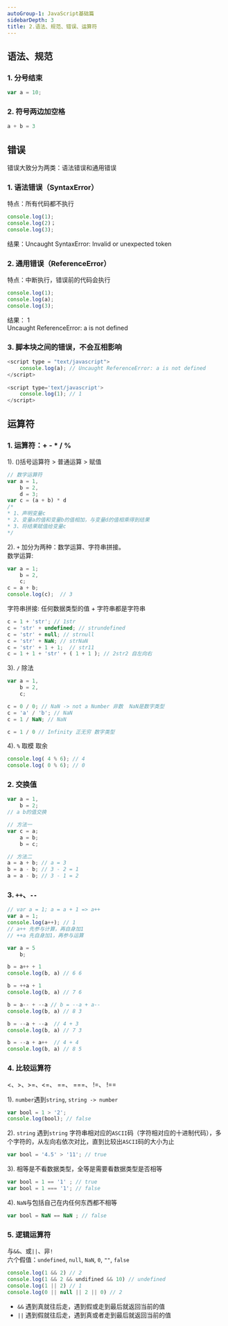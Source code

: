 ```yaml
---
autoGroup-1: JavaScript基础篇
sidebarDepth: 3
title: 2.语法、规范、错误、运算符
---
```


## 语法、规范
### 1. 分号结束
```javascript
var a = 10;
```
### 2. 符号两边加空格
```javascript
a + b = 3
```

## 错误
错误大致分为两类：语法错误和通用错误
### 1. 语法错误（SyntaxError）
特点：所有代码都不执行
```javascript
console.log(1);
console.log(2)；
console.log(3);
```
结果：Uncaught SyntaxError: Invalid or unexpected token

### 2. 通用错误（ReferenceError）
特点：中断执行，错误前的代码会执行
```javascript
console.log(1);
console.log(a);
console.log(3);
```
结果：
1 <br>
Uncaught ReferenceError: a is not defined

### 3. 脚本块之间的错误，不会互相影响
```javascript
<script type = "text/javascript">
	console.log(a); // Uncaught ReferenceError: a is not defined
</script>
 
<script type='text/javascript'>
	console.log(1); // 1
</script>
```

## 运算符
### 1. 运算符：+ - * / %
1). ()括号运算符 > 普通运算 > 赋值
```js
// 数字运算符
var a = 1,
    b = 2,
    d = 3;
var c = (a + b) * d
/*
* 1、声明变量c
* 2、变量a的值和变量b的值相加，与变量d的值相乘得到结果
* 3、将结果赋值给变量c
*/

```
2). `+` 加分为两种：数学运算、字符串拼接。    
数学运算:
```javascript
var a = 1;
    b = 2,
    c;
c = a + b;
console.log(c);  // 3
```
字符串拼接: 任何数据类型的值 + 字符串都是字符串
```javascript
c = 1 + 'str'; // 1str
c = 'str' + undefined; // strundefined
c = 'str' + null; // strnull
c = 'str' + NaN; // strNaN
c = 'str' + 1 + 1;  // str11
c = 1 + 1 + 'str' + ( 1 + 1 ); // 2str2 自左向右
```
3). `/` 除法
```js
var a = 1,
    b = 2,
    c;

c = 0 / 0; // NaN -> not a Number 非数  NaN是数字类型
c = 'a' / 'b'; // NaN
c = 1 / NaN; // NaN

c = 1 / 0 // Infinity 正无穷 数字类型
```
4). `%` 取模 取余
```js
console.log( 4 % 6); // 4
console.log( 0 % 6); // 0
```
### 2. 交换值
```js
var a = 1,
    b = 2;
// a b的值交换

// 方法一
var c = a;
    a = b;
    b = c;

// 方法二
a = a + b; // a = 3
b = a - b; // 3 - 2 = 1
a = a - b; // 3 - 1 = 2
```
### 3. `++`、`--`
```js
// var a = 1; a = a + 1 => a++
var a = 1;
console.log(a++); // 1
// a++ 先参与计算，再自身加1
// ++a 先自身加1，再参与运算

var a = 5
    b;

b = a++ + 1 
console.log(b, a) // 6 6

b = ++a + 1 
console.log(b, a) // 7 6 

b = a-- + --a // b = --a + a--
console.log(b, a) // 8 3

b = --a + --a  // 4 + 3
console.log(b, a) // 7 3

b = --a + a++  // 4 + 4
console.log(b, a) // 8 5 
```
### 4. 比较运算符
<、>、>=、<=、 ==、 ===、 !=、 !==

1). `number`遇到`string`, `string -> number`
```javascript
var bool = 1 > '2';
console.log(bool); // false
```
2). `string` 遇到`string`
字符串相对应的`ASCII`码（字符相对应的十进制代码），多个字符的，从左向右依次对比，直到比较出`ASCII`码的大小为止
```javascript
var bool = '4.5' > '11'; // true
```
3). 相等是不看数据类型，全等是需要看数据类型是否相等
```javascript
var bool = 1 == '1' ; // true
var bool = 1 === '1'; // false
```
4). `NaN`与包括自己在内任何东西都不相等
```javascript
var bool = NaN == NaN ; // false
```
  
### 5. 逻辑运算符
与`&&`、或`||`、非`!`   
六个假值：`undefined`, `null`, `NaN`, `0`, `""`, `false`

```js
console.log(1 && 2) // 2
console.log(1 && 2 && undifined && 10) // undefined
console.log(1 || 2) // 1
console.log(0 || null || 2 || 0) // 2
```
- `&&`
遇到真就往后走，遇到假或走到最后就返回当前的值
- `||`
遇到假就往后走，遇到真或者走到最后就返回当前的值















